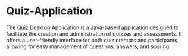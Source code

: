 # Quiz-Application
The Quiz Desktop Application is a Java-based application designed to facilitate the creation and administration of quizzes and assessments. It offers a user-friendly interface for both quiz creators and participants, allowing for easy management of questions, answers, and scoring.
